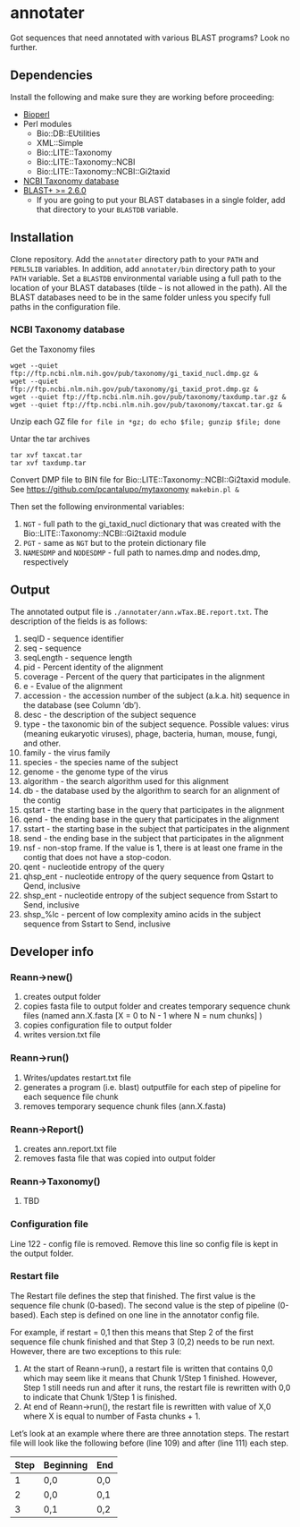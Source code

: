 # annotater

Got sequences that need annotated with various BLAST programs? Look no further.

## Dependencies

Install the following and make sure they are working before proceeding:

+ [Bioperl](http://bioperl.org/)
+ Perl modules
    + Bio::DB::EUtilities
    + XML::Simple
    + Bio::LITE::Taxonomy
    + Bio::LITE::Taxonomy::NCBI
    + Bio::LITE::Taxonomy::NCBI::Gi2taxid
+ [NCBI Taxonomy database](https://ftp.ncbi.nih.gov/pub/taxonomy)
+ [BLAST+ >= 2.6.0](https://ftp.ncbi.nlm.nih.gov/blast/executables/blast+/LATEST/)
    + If you are going to put your BLAST databases in a single folder, add that directory to your `BLASTDB` variable.

## Installation

Clone repository. Add the `annotater` directory path to your `PATH` and `PERL5LIB` variables. In addition, add `annotater/bin` directory path to your `PATH` variable. Set a `BLASTDB` environmental variable using a full path to the location of your BLAST databases (tilde `~` is not allowed in the path). All the BLAST databases need to be in the same folder unless you specify full paths in the configuration file.

### NCBI Taxonomy database

Get the Taxonomy files
```
wget --quiet ftp://ftp.ncbi.nlm.nih.gov/pub/taxonomy/gi_taxid_nucl.dmp.gz &
wget --quiet ftp://ftp.ncbi.nlm.nih.gov/pub/taxonomy/gi_taxid_prot.dmp.gz &
wget --quiet ftp://ftp.ncbi.nlm.nih.gov/pub/taxonomy/taxdump.tar.gz &
wget --quiet ftp://ftp.ncbi.nlm.nih.gov/pub/taxonomy/taxcat.tar.gz &
```

Unzip each GZ file
`for file in *gz; do echo $file; gunzip $file; done`

Untar the tar archives
```
tar xvf taxcat.tar
tar xvf taxdump.tar
```

Convert DMP file to BIN file for Bio::LITE::Taxonomy::NCBI::Gi2taxid module.
See https://github.com/pcantalupo/mytaxonomy
`makebin.pl &`

Then set the following environmental variables:
1. `NGT` - full path to the gi_taxid_nucl dictionary that was created with the Bio::LITE::Taxonomy::NCBI::Gi2taxid module
2. `PGT` - same as `NGT` but to the protein dictionary file
3. `NAMESDMP` and `NODESDMP` - full path to names.dmp and nodes.dmp, respectively

## Output

The annotated output file is `./annotater/ann.wTax.BE.report.txt`. The description of the fields is as follows:
1. seqID - sequence identifier
2. seq - sequence
3. seqLength - sequence length
4. pid - Percent identity of the alignment
5. coverage - Percent of the query that participates in the alignment
6. e - Evalue of the alignment
7. accession - the accession number of the subject (a.k.a. hit) sequence in the database (see Column ‘db’).
8. desc - the description of the subject sequence
9. type - the taxonomic bin of the subject sequence. Possible values: virus (meaning eukaryotic viruses), phage, bacteria, human, mouse, fungi, and other. 
10. family - the virus family
11. species - the species name of the subject
12. genome - the genome type of the virus 
13. algorithm - the search algorithm used for this alignment
14. db - the database used by the algorithm to search for an alignment of the contig
15. qstart - the starting base in the query that participates in the alignment
16. qend - the ending base in the query that participates in the alignment
17. sstart - the starting base in the subject that participates in the alignment
18. send - the ending base in the subject that participates in the alignment
19. nsf - non-stop frame. If the value is 1, there is at least one frame in the contig that does not have a stop-codon.
20. qent - nucleotide entropy of the query
21. qhsp_ent - nucleotide entropy of the query sequence from Qstart to Qend, inclusive
22. shsp_ent - nucleotide entropy of the subject sequence from Sstart to Send, inclusive
23. shsp_%lc - percent of low complexity amino acids in the subject sequence from Sstart to Send, inclusive

## Developer info

### Reann->new()
1. creates output folder
2. copies fasta file to output folder and creates temporary sequence chunk files (named ann.X.fasta [X = 0 to N - 1 where N = num chunks] )
3. copies configuration file to output folder
4. writes version.txt file

### Reann->run()
1. Writes/updates restart.txt file
2. generates a program (i.e. blast) outputfile for each step of pipeline for each sequence file chunk
3. removes temporary sequence chunk files (ann.X.fasta)

### Reann->Report()
1. creates ann.report.txt file
2. removes fasta file that was copied into output folder

### Reann->Taxonomy()
1. TBD

### Configuration file

Line 122 - config file is removed. Remove this line so config file is kept in the output folder.

### Restart file

The Restart file defines the step that finished. The first value is the sequence file chunk (0-based). The second value is the step of pipeline (0-based). Each step is defined on one line in the annotator config file.

For example, if restart = 0,1 then this means that Step 2 of the first sequence file chunk finished and that Step 3 (0,2) needs to be run next. However, there are two exceptions to this rule:

1. At the start of Reann->run(), a restart file is written that contains 0,0 which may seem like it means that Chunk 1/Step 1 finished. However, Step 1 still needs run and after it runs, the restart file is rewritten with 0,0 to indicate that Chunk 1/Step 1 is finished.
2. At end of Reann->run(), the restart file is rewritten with value of X,0 where X is equal to number of Fasta chunks + 1.

Let’s look at an example where there are three annotation steps. The restart file will look like the following before (line 109) and after (line 111) each step.

| Step | Beginning | End  |
| ---- | --------- | ---- |
| 1  | 0,0 | 0,0 |
| 2  | 0,0 | 0,1 |
| 3  | 0,1 | 0,2 |
